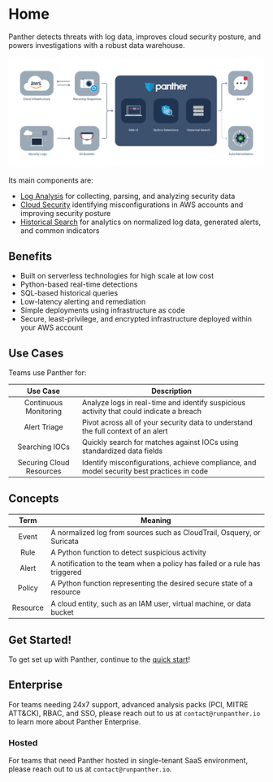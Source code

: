 # Home

Panther detects threats with log data, improves cloud security posture, and powers investigations with a robust data warehouse.

![Architecture](.gitbook/assets/panther_graphic_flow.jpg)

Its main components are:

* [Log Analysis](log-analysis/log-processing/README.md) for collecting, parsing, and analyzing security data
* [Cloud Security](policies/scanning/README.md) identifying misconfigurations in AWS accounts and improving security posture
* [Historical Search](historical-search/README.md) for analytics on normalized log data, generated alerts, and common indicators

## Benefits

- Built on serverless technologies for high scale at low cost
- Python-based real-time detections
- SQL-based historical queries
- Low-latency alerting and remediation
- Simple deployments using infrastructure as code
- Secure, least-privilege, and encrypted infrastructure deployed within your AWS account

## Use Cases

Teams use Panther for:

|         Use Case         | Description                                                                               |
| :----------------------: | ----------------------------------------------------------------------------------------- |
|  Continuous Monitoring   | Analyze logs in real-time and identify suspicious activity that could indicate a breach   |
|       Alert Triage       | Pivot across all of your security data to understand the full context of an alert         |
|      Searching IOCs      | Quickly search for matches against IOCs using standardized data fields                    |
| Securing Cloud Resources | Identify misconfigurations, achieve compliance, and model security best practices in code |

## Concepts

|         Term         | Meaning                                                                               |
| :----------------------: | ----------------------------------------------------------------------------------------- |
| Event   | A normalized log from sources such as CloudTrail, Osquery, or Suricata   |
| Rule       | A Python function to detect suspicious activity         |
| Alert   | A notification to the team when a policy has failed or a rule has triggered  |
| Policy | A Python function representing the desired secure state of a resource |
| Resource      | A cloud entity, such as an IAM user, virtual machine, or data bucket                    |

## Get Started!

To get set up with Panther, continue to the [quick start](quick-start.md)!

## Enterprise

For teams needing 24x7 support, advanced analysis packs (PCI, MITRE ATT&CK), RBAC, and SSO, please reach out to us at `contact@runpanther.io` to learn more about Panther Enterprise.

### Hosted

For teams that need Panther hosted in single-tenant SaaS environment, please reach out to us at `contact@runpanther.io`.
